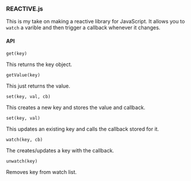 ### REACTIVE.js ###

This is my take on making a reactive library for JavaScript.  It allows you to `watch` a varible and then trigger a callback whenever it changes.


#### API ####

    get(key)

This returns the key object.

    getValue(key)
    
This just returns the value.
    
    set(key, val, cb)
    
This creates a new key and stores the value and callback.

	set(key, val)
	
This updates an existing key and calls the callback stored for it.
    
    watch(key, cb)
    
The creates/updates a key with the callback.   
    
    unwatch(key)
    
Removes key from watch list.